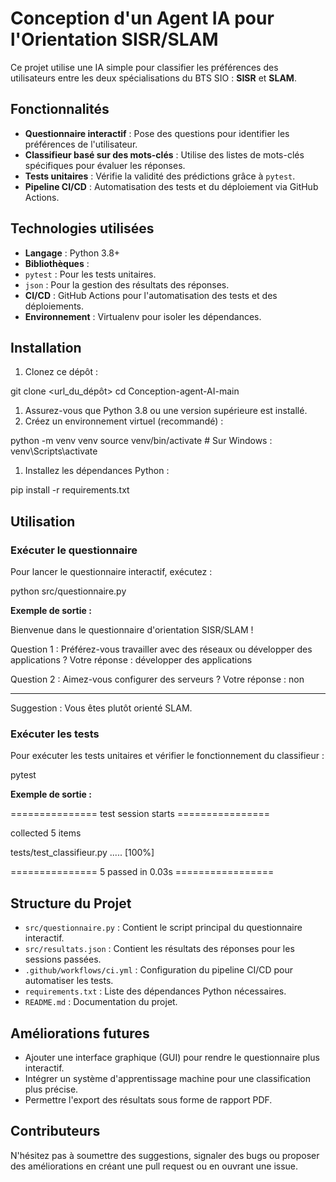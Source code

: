 # Conception d'un Agent IA pour l'Orientation SISR/SLAM

Ce projet utilise une IA simple pour classifier les préférences des utilisateurs entre les deux spécialisations du BTS SIO : **SISR** et **SLAM**.

## Fonctionnalités

-   **Questionnaire interactif** : Pose des questions pour identifier les préférences de l'utilisateur.
-   **Classifieur basé sur des mots-clés** : Utilise des listes de mots-clés spécifiques pour évaluer les réponses.
-   **Tests unitaires** : Vérifie la validité des prédictions grâce à `pytest`.
-   **Pipeline CI/CD** : Automatisation des tests et du déploiement via GitHub Actions.

## Technologies utilisées

-   **Langage** : Python 3.8+
-   **Bibliothèques** :
-   `pytest` : Pour les tests unitaires.
-   `json` : Pour la gestion des résultats des réponses.
-   **CI/CD** : GitHub Actions pour l'automatisation des tests et des déploiements.
-   **Environnement** : Virtualenv pour isoler les dépendances.

## Installation

1.  Clonez ce dépôt :

git clone <url\_du\_dépôt>
cd Conception-agent-AI-main

1.  Assurez-vous que Python 3.8 ou une version supérieure est installé.
2.  Créez un environnement virtuel (recommandé) :

python -m venv venv
source venv/bin/activate  # Sur Windows : venv\\Scripts\\activate

1.  Installez les dépendances Python :

pip install -r requirements.txt

## Utilisation

### Exécuter le questionnaire

Pour lancer le questionnaire interactif, exécutez :

python src/questionnaire.py

**Exemple de sortie :**

Bienvenue dans le questionnaire d'orientation SISR/SLAM !

Question 1 : Préférez-vous travailler avec des réseaux ou développer des applications ?
Votre réponse : développer des applications

Question 2 : Aimez-vous configurer des serveurs ?
Votre réponse : non

---
Suggestion : Vous êtes plutôt orienté SLAM.

### Exécuter les tests

Pour exécuter les tests unitaires et vérifier le fonctionnement du classifieur :

pytest

**Exemple de sortie :**

\=============== test session starts ================

collected 5 items

tests/test\_classifieur.py .....                                          \[100%\]

=============== 5 passed in 0.03s =================

## Structure du Projet

-   `src/questionnaire.py` : Contient le script principal du questionnaire interactif.
-   `src/resultats.json` : Contient les résultats des réponses pour les sessions passées.
-   `.github/workflows/ci.yml` : Configuration du pipeline CI/CD pour automatiser les tests.
-   `requirements.txt` : Liste des dépendances Python nécessaires.
-   `README.md` : Documentation du projet.

## Améliorations futures

-   Ajouter une interface graphique (GUI) pour rendre le questionnaire plus interactif.
-   Intégrer un système d'apprentissage machine pour une classification plus précise.
-   Permettre l'export des résultats sous forme de rapport PDF.

## Contributeurs

N'hésitez pas à soumettre des suggestions, signaler des bugs ou proposer des améliorations en créant une pull request ou en ouvrant une issue.